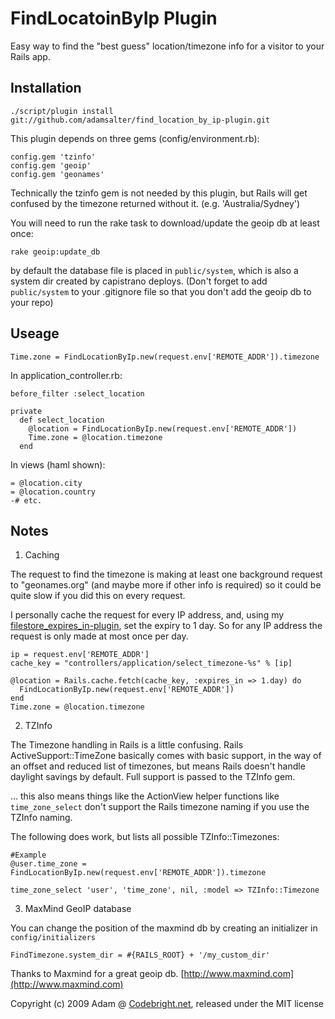 FindLocatoinByIp Plugin
=======================

Easy way to find the "best guess" location/timezone info for a visitor to your Rails app.

Installation
----------

    ./script/plugin install git://github.com/adamsalter/find_location_by_ip-plugin.git

This plugin depends on three gems (config/environment.rb):

    config.gem 'tzinfo'
    config.gem 'geoip'
    config.gem 'geonames'
    
Technically the tzinfo gem is not needed by this plugin, but Rails will get confused by the timezone returned without it. (e.g. 'Australia/Sydney')

You will need to run the rake task to download/update the geoip db at least once:

    rake geoip:update_db

by default the database file is placed in `public/system`, which is also a system dir created by capistrano deploys. (Don't forget to add `public/system` to your .gitignore file so that you don't add the geoip db to your repo)

Useage
-----

    Time.zone = FindLocationByIp.new(request.env['REMOTE_ADDR']).timezone


In application_controller.rb:

    before_filter :select_location
    
    private
      def select_location
        @location = FindLocationByIp.new(request.env['REMOTE_ADDR'])
        Time.zone = @location.timezone
      end

In views (haml shown):

    = @location.city
    = @location.country
    -# etc.

Notes
-----

1) Caching

The request to find the timezone is making at least one background request to "geonames.org" (and maybe more if other info is required) so it could be quite slow if you did this on every request.

I personally cache the request for every IP address, and, using my [filestore_expires_in-plugin][fsei-plugin], set the expiry to 1 day. So for any IP address the request is only made at most once per day.

    ip = request.env['REMOTE_ADDR']
    cache_key = "controllers/application/select_timezone-%s" % [ip]

    @location = Rails.cache.fetch(cache_key, :expires_in => 1.day) do
      FindLocationByIp.new(request.env['REMOTE_ADDR'])
    end
    Time.zone = @location.timezone

2) TZInfo

The Timezone handling in Rails is a little confusing. Rails ActiveSupport::TimeZone basically comes with basic support, in the way of an offset and reduced list of timezones, but means Rails doesn't handle daylight savings by default. Full support is passed to the TZInfo gem.

... this also means things like the ActionView helper functions like `time_zone_select` don't support the Rails timezone naming if you use the TZInfo naming.

The following does work, but lists all possible TZInfo::Timezones:

    #Example
    @user.time_zone = FindLocationByIp.new(request.env['REMOTE_ADDR']).timezone
    
    time_zone_select 'user', 'time_zone', nil, :model => TZInfo::Timezone


3) MaxMind GeoIP database

  You can change the position of the maxmind db by creating an initializer in `config/initializers`
  
    FindTimezone.system_dir = #{RAILS_ROOT} + '/my_custom_dir'

  Thanks to Maxmind for a great geoip db. [http://www.maxmind.com](http://www.maxmind.com)

Copyright (c) 2009 Adam @ [Codebright.net][cb], released under the MIT license

[fsei-plugin]:http://github.com/adamsalter/filestore_expires_in-plugin/tree/master
[cb]:http://codebright.net "http://codebright.net"